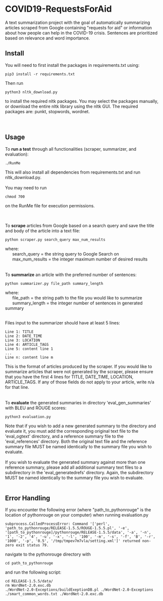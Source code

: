 # COVID19-RequestsForAid

A text summarization project with the goal of automatically summarizing articles scraped from Google containing "requests for aid" or information about how people can help in the COVID-19 crisis. Sentences are prioritized based on relevance and word importance.

## Install

You will need to first install the packages in requirements.txt using:
```
pip3 install -r requirements.txt
```
Then run
```
python3 nltk_download.py
```
to install the required nltk packages. You may select the packages manually, or download the entire nltk library using the nltk GUI. The required packages are: punkt, stopwords, wordnet.           
<br />
<br />
## Usage

To **run a test** through all functionalities (scraper, summarizer, and evaluation):
```
./RunMe
```
This will also install all dependencies from requirements.txt and run nltk_download.py.
<br />
<br/>
You may need to run
```
chmod 700
```
on the RunMe file for execution permissions.
<br />
<br />
<br />

To **scrape** articles from Google based on a search query and save the title and body of the article into a text file:
```
python scraper.py search_query max_num_results
```
where:
<br />
&nbsp;&nbsp;&nbsp;&nbsp;&nbsp;&nbsp;search_query = the string query to Google Search on
<br />
&nbsp;&nbsp;&nbsp;&nbsp;&nbsp;&nbsp;max_num_results = the integer maximum number of desired results
<br />
<br />
<br/>
To **summarize** an article with the preferred number of sentences:
```
python summarizer.py file_path summary_length
```
where:
<br />
&nbsp;&nbsp;&nbsp;&nbsp;&nbsp;&nbsp;file_path = the string path to the file you would like to summarize
<br />
&nbsp;&nbsp;&nbsp;&nbsp;&nbsp;&nbsp;summary_length = the integer number of sentences in generated summary
<br />
<br/>

Files input to the summarizer should have at least 5 lines:
```
Line 1: TITLE
Line 2: DATE_TIME
Line 3: LOCATION
Line 4: ARTICLE_TAGS
Line 5: content line 1
...
Line n: content line m
```
This is the format of articles produced by the scraper. If you would like to summarize articles that were not generated by the scraper, please ensure that you have the first 4 lines for TITLE, DATE_TIME, LOCATION, ARTICLE_TAGS. If any of those fields do not apply to your article, write n/a for that line.
<br />
<br />
<br/>
To **evaluate** the generated summaries in directory 'eval_gen_summaries' with BLEU and ROUGE scores:
```
python3 evaluation.py
```
Note that if you wish to add a new generated summary to the directory and evaluate it, you must add the corresponding original text file to the 'eval_ogtext' directory, and a reference summary file to the 'eval_references' directory. Both the original text file and the reference summary file MUST be named identically to the summary file you wish to evaluate.
<br/>
<br/>
If you wish to evaluate the generated summary against more than one reference summary, please add all additional summary text files to a subdirectory in the 'eval_generatedrefs' directory. Again, the subdirectory MUST be named identically to the summary file you wish to evaluate.
<br />
<br />
## Error Handling

If you encounter the following error (where "path_to_pythonrouge" is the location of pythonrouge on your computer) when running evaluation.py
```
subprocess.CalledProcessError: Command '['perl', 'path_to_pythonrouge/RELEASE-1.5.5/ROUGE-1.5.5.pl', '-e', '[path_to_pythonrouge]/pythonrouge/RELEASE-1.5.5/data', '-a', '-n', '1', '-2', '4', '-u', '-x', '-l', '100', '-m', '-s', '-f', 'B', '-r', '1000', '-p', '0.5', '/tmp/tmpev7m7vla/setting.xml']' returned non-zero exit status 79.
```
navigate to the pythonrouge directory with
```
cd path_to_pythonrouge
```
and run the following script:
```
cd RELEASE-1.5.5/data/
rm WordNet-2.0.exc.db
./WordNet-2.0-Exceptions/buildExeptionDB.pl ./WordNet-2.0-Exceptions ./smart_common_words.txt ./WordNet-2.0.exc.db
```
